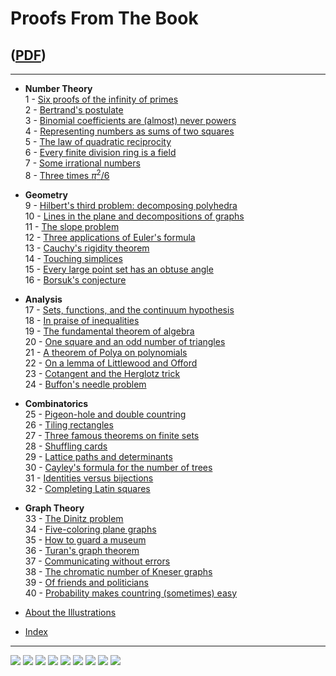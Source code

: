 # Proofs From The Book 

## ([PDF](/Proofs%20from%20THE%20BOOK.pdf))

---------

* **Number Theory**      
  1 - [Six proofs of the infinity of primes](/11)      
  2 - [Bertrand's postulate](/12)            
  3 - [Binomial coefficients are (almost) never powers](/13)      
  4 - [Representing numbers as sums of two squares](/14)                  
  5 - [The law of quadratic reciprocity](/15)                  
  6 - [Every finite division ring is a field](/16)                  
  7 - [Some irrational numbers](/17)                  
  8 - [Three times $\pi^2/6$](/18)                  
  
* **Geometry**            
  9 - [Hilbert's third problem: decomposing polyhedra](/21)                  
  10 - [Lines in the plane and decompositions of graphs](/22)                  
  11 - [The slope problem](/23)                  
  12 - [Three applications of Euler's formula](/24)                  
  13 - [Cauchy's rigidity theorem](/25)                  
  14 - [Touching simplices](/26)                  
  15 - [Every large point set has an obtuse angle](/27)                  
  16 - [Borsuk's conjecture](/28)                  
              
* **Analysis**            
  17 - [Sets, functions, and the continuum hypothesis](/31)            
  18 - [In praise of inequalities](/32)            
  19 - [The fundamental theorem of algebra](/33)            
  20 - [One square and an odd number of triangles](/34)            
  21 - [A theorem of Polya on polynomials](/35)            
  22 - [On a lemma of Littlewood and Offord](/36)            
  23 - [Cotangent and the Herglotz trick](/37)            
  24 - [Buffon's needle problem](/38)            
  
* **Combinatorics**            
  25 - [Pigeon-hole and double countring]()            
  26 - [Tiling rectangles]()            
  27 - [Three famous theorems on finite sets]()      
  28 - [Shuffling cards]()      
  29 - [Lattice paths and determinants]()      
  30 - [Cayley's formula for the number of trees]()      
  31 - [Identities versus bijections]()      
  32 - [Completing Latin squares]()      
  
* **Graph Theory**      
  33 - [The Dinitz problem]()      
  34 - [Five-coloring plane graphs]()      
  35 - [How to guard a museum]()      
  36 - [Turan's graph theorem]()      
  37 - [Communicating without errors]()      
  38 - [The chromatic number of Kneser graphs]()      
  39 - [Of friends and politicians]()      
  40 - [Probability makes countring (sometimes) easy]()      
  
* [About the Illustrations]()

* [Index]()

---------

![](/img/proofs-from-the-book-001.jpg)
![](/img/proofs-from-the-book-002.jpg)
![](/img/proofs-from-the-book-003.jpg)
![](/img/proofs-from-the-book-004.jpg)
![](/img/proofs-from-the-book-005.jpg)
![](/img/proofs-from-the-book-006.jpg)
![](/img/proofs-from-the-book-007.jpg)
![](/img/proofs-from-the-book-008.jpg)
![](/img/proofs-from-the-book-009.jpg)
